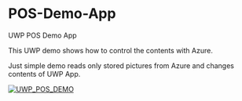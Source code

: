 # POS-Demo-App
UWP POS Demo App

This UWP demo shows how to control the contents with Azure.

Just simple demo reads only stored pictures from Azure and changes contents of UWP App.

[![UWP_POS_DEMO](https://img.youtube.com/vi/vv09xlykM4s/0.jpg)](https://www.youtube.com/watch?v=vv09xlykM4s)
